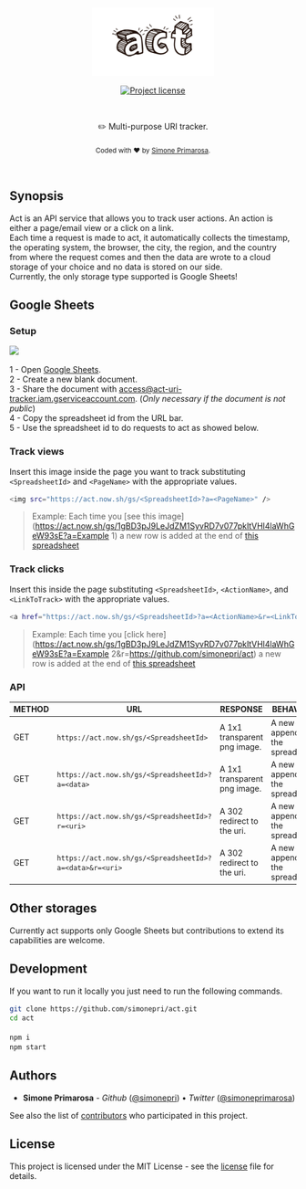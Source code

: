 <p align="center">
  <a href="https://act.now.sh">
    <img src="./media/logo.png" height="120" alt="Multi-purpose URI tracker"/>
  </a>
</p>
<p align="center">
  <!-- License - MIT -->
  <a href="https://github.com/simonepri/act#license">
    <img src="https://img.shields.io/github/license/simonepri/act.svg" alt="Project license" />
  </a>
</p>
<br />
<p align="center">
  ✏️ Multi-purpose URI tracker.
</p>
<p align="center">
  <sub>
    Coded with ❤️ by <a href="#authors">Simone Primarosa</a>.
  </sub>
</p>
<br/>

## Synopsis
Act is an API service that allows you to track user actions. An action is either a page/email view or a click on a link.  
Each time a request is made to act, it automatically collects the timestamp, the operating system, the browser, the city, the region, and the country from where the request comes and then the data are wrote to a cloud storage of your choice and no data is stored on our side.  
Currently, the only storage type supported is Google Sheets!

## Google Sheets

### Setup
<img width="400" src="./media/gs.gif" />

1 - Open [Google Sheets][storage:gs].<br/>
2 - Create a new blank document.<br/>
3 - Share the document with [access@act-uri-tracker.iam.gserviceaccount.com][storage:gs-email]. (*Only necessary if the document is not public*)<br/>
4 - Copy the spreadsheet id from the URL bar.<br/>
5 - Use the spreadsheet id to do requests to act as showed below.<br/>

### Track views
Insert this image inside the page you want to track substituting `<SpreadsheetId>` and `<PageName>` with the appropriate values.
```bash
<img src="https://act.now.sh/gs/<SpreadsheetId>?a=<PageName>" />
```
> Example:
> Each time you [see this image](https://act.now.sh/gs/1gBD3pJ9LeJdZM1SyvRD7v077pkItVHl4laWhGeW93sE?a=Example 1) a new row is added at the end of [this spreadsheet](https://docs.google.com/spreadsheets/d/1gBD3pJ9LeJdZM1SyvRD7v077pkItVHl4laWhGeW93sE)

### Track clicks
Insert this inside the page substituting `<SpreadsheetId>`, `<ActionName>`, and `<LinkToTrack>` with the appropriate values.
```bash
<a href="https://act.now.sh/gs/<SpreadsheetId>?a=<ActionName>&r=<LinkToTrack>" />
```

> Example:
> Each time you [click here](https://act.now.sh/gs/1gBD3pJ9LeJdZM1SyvRD7v077pkItVHl4laWhGeW93sE?a=Example 2&r=https://github.com/simonepri/act) a new row is added at the end of [this spreadsheet](https://docs.google.com/spreadsheets/d/1gBD3pJ9LeJdZM1SyvRD7v077pkItVHl4laWhGeW93sE)

### API

METHOD | URL | RESPONSE | BEHAVIOUR
-------|-----|----------|----------
GET | `https://act.now.sh/gs/<SpreadsheetId>` | A 1x1 transparent png image. | A new line is appended to the spreadsheet.
GET | `https://act.now.sh/gs/<SpreadsheetId>?a=<data>` | A 1x1 transparent png image. | A new line is appended to the spreadsheet.
GET | `https://act.now.sh/gs/<SpreadsheetId>?r=<uri>` | A 302 redirect to the uri. | A new line is appended to the spreadsheet.
GET | `https://act.now.sh/gs/<SpreadsheetId>?a=<data>&r=<uri>` | A 302 redirect to the uri. | A new line is appended to the spreadsheet.

## Other storages
Currently act supports only Google Sheets but contributions to extend its capabilities are welcome.

## Development
If you want to run it locally you just need to run the following commands.

```bash
git clone https://github.com/simonepri/act.git
cd act

npm i
npm start
```

## Authors
- **Simone Primarosa** - *Github* ([@simonepri][github:simonepri]) • *Twitter* ([@simoneprimarosa][twitter:simoneprimarosa])

See also the list of [contributors][contributors] who participated in this project.

## License
This project is licensed under the MIT License - see the [license][license] file for details.


<!-- Links -->
[contributors]: https://github.com/simonepri/act/contributors

[license]: https://github.com/simonepri/act/tree/master/license
[contributing]: https://github.com/simonepri/act/tree/master/.github/contributing.md

[github:simonepri]: https://github.com/simonepri
[twitter:simoneprimarosa]: http://twitter.com/intent/user?screen_name=simoneprimarosa

[storage:gs]: https://docs.google.com/spreadsheets/
[storage:gs-email]: mailto:access@act-uri-tracker.iam.gserviceaccount.com
